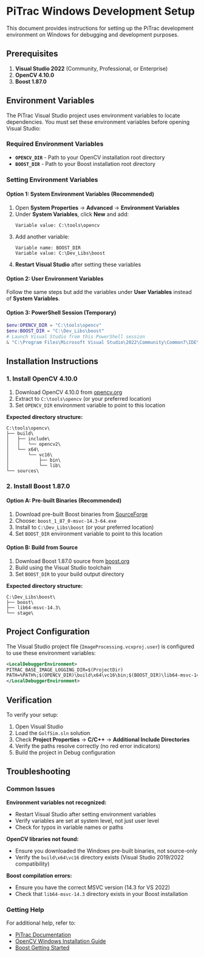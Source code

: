 
# PiTrac Windows Development Setup

This document provides instructions for setting up the PiTrac development environment on Windows for debugging and development purposes.

## Prerequisites

1. **Visual Studio 2022** (Community, Professional, or Enterprise)
2. **OpenCV 4.10.0**
3. **Boost 1.87.0**

## Environment Variables

The PiTrac Visual Studio project uses environment variables to locate dependencies. You must set these environment variables before opening Visual Studio:

### Required Environment Variables

- **`OPENCV_DIR`** - Path to your OpenCV installation root directory
- **`BOOST_DIR`** - Path to your Boost installation root directory

### Setting Environment Variables

#### Option 1: System Environment Variables (Recommended)
1. Open **System Properties** → **Advanced** → **Environment Variables**
2. Under **System Variables**, click **New** and add:
   ```   Variable name: OPENCV_DIR
   Variable value: C:\tools\opencv
   ```
3. Add another variable:
   ```
   Variable name: BOOST_DIR
   Variable value: C:\Dev_Libs\boost
   ```
4. **Restart Visual Studio** after setting these variables

#### Option 2: User Environment Variables
Follow the same steps but add the variables under **User Variables** instead of **System Variables**.

#### Option 3: PowerShell Session (Temporary)
```powershell
$env:OPENCV_DIR = "C:\tools\opencv"
$env:BOOST_DIR = "C:\Dev_Libs\boost"
# Launch Visual Studio from this PowerShell session
& "C:\Program Files\Microsoft Visual Studio\2022\Community\Common7\IDE\devenv.exe"
```

## Installation Instructions

### 1. Install OpenCV 4.10.0

1. Download OpenCV 4.10.0 from [opencv.org](https://opencv.org/releases/)
2. Extract to `C:\tools\opencv` (or your preferred location)
3. Set `OPENCV_DIR` environment variable to point to this location

**Expected directory structure:**
```
C:\tools\opencv\
├── build\
│   ├── include\
│   │   └── opencv2\
│   └── x64\
│       └── vc16\
│           ├── bin\
│           └── lib\
└── sources\
```

### 2. Install Boost 1.87.0

#### Option A: Pre-built Binaries (Recommended)
1. Download pre-built Boost binaries from [SourceForge](https://sourceforge.net/projects/boost/files/boost-binaries/)
2. Choose: `boost_1_87_0-msvc-14.3-64.exe`
3. Install to `C:\Dev_Libs\boost` (or your preferred location)
4. Set `BOOST_DIR` environment variable to point to this location

#### Option B: Build from Source
1. Download Boost 1.87.0 source from [boost.org](https://www.boost.org/)
2. Build using the Visual Studio toolchain
3. Set `BOOST_DIR` to your build output directory

**Expected directory structure:**
```
C:\Dev_Libs\boost\
├── boost\
├── lib64-msvc-14.3\
└── stage\
```

## Project Configuration

The Visual Studio project file (`ImageProcessing.vcxproj.user`) is configured to use these environment variables:

```xml
<LocalDebuggerEnvironment>
PITRAC_BASE_IMAGE_LOGGING_DIR=$(ProjectDir)
PATH=%PATH%;$(OPENCV_DIR)\build\x64\vc16\bin;$(BOOST_DIR)\lib64-msvc-14.3
</LocalDebuggerEnvironment>
```

## Verification

To verify your setup:

1. Open Visual Studio
2. Load the `GolfSim.sln` solution
3. Check **Project Properties** → **C/C++** → **Additional Include Directories**
4. Verify the paths resolve correctly (no red error indicators)
5. Build the project in Debug configuration

## Troubleshooting

### Common Issues

**Environment variables not recognized:**
- Restart Visual Studio after setting environment variables
- Verify variables are set at system level, not just user level
- Check for typos in variable names or paths

**OpenCV libraries not found:**
- Ensure you downloaded the Windows pre-built binaries, not source-only
- Verify the `build\x64\vc16` directory exists (Visual Studio 2019/2022 compatibility)

**Boost compilation errors:**
- Ensure you have the correct MSVC version (14.3 for VS 2022)
- Check that `lib64-msvc-14.3` directory exists in your Boost installation

### Getting Help

For additional help, refer to:
- [PiTrac Documentation](../../../Documentation/)
- [OpenCV Windows Installation Guide](https://docs.opencv.org/4.x/d3/d52/tutorial_windows_install.html)
- [Boost Getting Started](https://www.boost.org/doc/libs/1_87_0/more/getting_started/windows.html)
